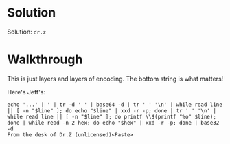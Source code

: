 # Solution

Solution: `dr.z`

# Walkthrough

This is just layers and layers of encoding. The bottom string is what matters!

Here's Jeff's:

```
echo '...' | ' | tr -d ' ' | base64 -d | tr ' ' '\n' | while read line || [ -n "$line" ]; do echo "$line" | xxd -r -p; done | tr ' ' '\n' | while read line || [ -n "$line" ]; do printf \\$(printf "%o" $line); done | while read -n 2 hex; do echo "$hex" | xxd -r -p; done | base32 -d
From the desk of Dr.Z (unlicensed)<Paste>
```

